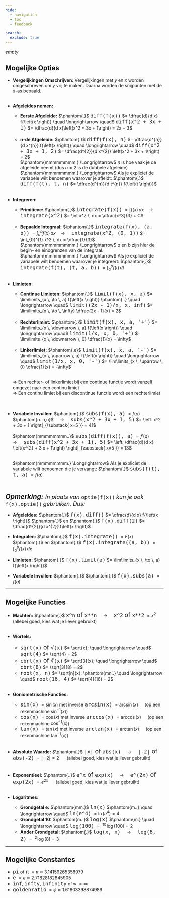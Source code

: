 ```yaml
---
hide:
  - navigation
  - toc
  - feedback

search:
  exclude: true
---
```


*empty*

## Mogelijke Opties
- **Vergelijkingen Omschrijven:** Vergelijkingen met $y$ en $x$ worden omgeschreven om $y$ vrij te maken. Daarna worden de snijpunten met de $x$-as bepaald.<br><br>

- **Afgeleides nemen:** 
    + **Eerste Afgeleide:** $\phantom{.}$ <span style="font-size: 19px;">`diff(f(x))`</span> $= \dfrac{d}{d x} f{\left(x \right)} \quad \longrightarrow \quad$ <span style="font-size: 19px;">`diff(x^2 + 3x + 1)`</span> $= \dfrac{d}{d x}\left(x^2 + 3x + 1\right) = 2x + 3$ <br><br>
    + **n-de Afgeleide:** $\phantom{.}$ <span style="font-size: 19px;">`diff(f(x), n)`</span> $= \dfrac{d^{n}}{d x^{n}} f{\left(x \right)} \quad \longrightarrow \quad$ <span style="font-size: 19px;">`diff(x^2 + 3x + 1, 2)`</span> $= \dfrac{d^{2}}{d x^{2}} \left(x^2 + 3x + 1\right) = 2$ <br> $\phantom{mmmmmmmm.} \Longrightarrow$ $n$ is hoe vaak je de afgeleide neemt (dus $n=2$ is de dubbele afgeleide)<br> $\phantom{mmmmmmmm.} \Longrightarrow$ Als je expliciet de variabele wilt benoemen waarover je afleidt: $\phantom{.}$ <span style="font-size: 19px;">`diff(f(t), t, n)`</span> $= \dfrac{d^{n}}{d t^{n}} f{\left(t \right)}$ <br><br>

- **Integreren:** 
    + **Primitieve:** $\phantom{.}$  <span style="font-size: 19px;">`integrate(f(x))`</span> $= \int f(x) \, dx \quad \longrightarrow \quad$ <span style="font-size: 19px;">`integrate(x^2)`</span> $= \int x^2 \, dx = \dfrac{x^3}{3} + C$ <br><br>
    + **Bepaalde Integraal:** $\phantom{.}$ <span style="font-size: 19px;">`integrate(f(x), (a, b))`</span> $= \int_{a}^{b} f(x) \, dx \quad \longrightarrow \quad$ <span style="font-size: 19px;">`integrate(x^2, (0, 1))`</span> $= \int_{0}^{1} x^2 \, dx = \dfrac{1}{3}$ <br> $\phantom{mmmmmmmm.} \Longrightarrow$ $a$ en $b$ zijn hier de begin- en eindgrenzen van de integraal. <br> $\phantom{mmmmmmmm.} \Longrightarrow$ Als je expliciet de variabele wilt benoemen waarover je integreert: $\phantom{.}$ <span style="font-size: 19px;">`integrate(f(t), (t, a, b))`</span> $= \int_{a}^{b} f(t) \, dt$<br><br>

- **Limieten:** 
    + **Continue Limieten:** $\phantom{.}$ <span style="font-size: 19px;">`limit(f(x), x, a)`</span> $= \lim\limits_{x \, \to \, a} f{\left(x \right)} \phantom{..} \quad \longrightarrow \quad$ <span style="font-size: 19px;">`limit((2x - 1)/x, x, inf)`</span> $= \lim\limits_{x \, \to \, \infty} \dfrac{2x - 1}{x} = 2$ <br><br>
    + **Rechterlimiet:** $\phantom{.}$ <span style="font-size: 19px;">`limit(f(x), x, a, '+')`</span> $= \lim\limits_{x \, \downarrow \, a} f{\left(x \right)} \quad \longrightarrow \quad$ <span style="font-size: 19px;">`limit(1/x, x, 0, '+')`</span> $= \lim\limits_{x \, \downarrow \, 0} \dfrac{1}{x} = \infty$ <br><br>
    + **Linkerlimiet:** $\phantom{.e}$ <span style="font-size: 19px;">`limit(f(x), x, a, '-')`</span> $= \lim\limits_{x \, \uparrow \, a} f{\left(x \right)} \quad \longrightarrow \quad$ <span style="font-size: 19px;">`limit(1/x, x, 0, '-')`</span> $= \lim\limits_{x \, \uparrow \, 0} \dfrac{1}{x} = -\infty$ <br><br> 
    
    $\Longrightarrow$ Een rechter- of linkerlimiet bij een continue functie wordt vanzelf omgezet naar een continu limiet <br>
    $\Longrightarrow$ Een continu limiet bij een discontinue functie wordt een rechterlimiet <br><Br><br>

- **Variabele Invullen:** $\phantom{.}$ <span style="font-size: 19px;">`subs(f(x), a)`</span> $= f(a)$ $\phantom{n..n,n}$ $\quad \longrightarrow \quad$ <span style="font-size: 19px;">`subs(x^2 + 3x + 1, 5)`</span> $= \left. x^2 + 3x + 1 \right|_{\substack{ x=5 }} = 41$ <br><br> $\phantom{mmmmmmmn..}$ <span style="font-size: 19px;">`subs(diff(f(x)), a)`</span> $= f'(a)$ $\quad \longrightarrow \quad$ <span style="font-size: 19px;">`subs(diff(x^2 + 3x + 1), 5)`</span> $= \left. \dfrac{d}{d x} \left(x^{2} + 3 x + 1\right) \right|_{\substack{ x=5 }} = 13$ <br><br>

    $\phantom{mmmmmmmm.} \Longrightarrow$ Als je expliciet de variabele wilt benoemen die je vervangt: $\phantom{.}$ <span style="font-size: 19px;">`subs(f(t), t, a)`</span> $= f(a)$<br><br><br>

*<span style="font-size: 21px;"><strong>Opmerking:</strong> </span> <span style="font-size: 18px;">In plaats van </span>* <span style="font-size: 19px;">`optie(f(x))`</span> *<span style="font-size: 18px;">kun je ook</span>* <span style="font-size: 19px;">`f(x).optie()`</span> *<span style="font-size: 18px;">gebruiken. Dus:</span>*

- **Afgeleides:** $\phantom{.}$ <span style="font-size: 19px;">`f(x).diff()`</span> $= \dfrac{d}{d x} f{\left(x \right)}$ $\phantom{.}$ en $\phantom{.}$ <span style="font-size: 19px;">`f(x).diff(2)`</span> $= \dfrac{d^{2}}{d x^{2}} f\left(x \right)$

- **Integralen:** $\phantom{.}$ <span style="font-size: 19px;">`f(x).integrate()`</span> $= F(x)$ $\phantom{.}$ en $\phantom{.}$ <span style="font-size: 19px;">`f(x).integrate((a, b))`</span> $= \int_{a}^{b} f(x) \, dx$

- **Limieten:** $\phantom{.}$ <span style="font-size: 19px;">`f(x).limit(a)`</span> $= \lim\limits_{x \, \to \, a} f{\left(x \right)}$

- **Variabele Invullen:** $\phantom{.}$ $\phantom{.}$ <span style="font-size: 19px;">`f(x).subs(a)`</span> $= f(a)$

****

## Mogelijke Functies
- **Machten:** $\phantom{.}$ <span style="font-size: 19px;">`x^n` of `x**n`</span> $\quad \longrightarrow \quad$ <span style="font-size: 19px;">`x^2` of `x**2`</span> $= x^2 \quad$ (allebei goed, kies wat je liever gebruikt) <br><br>

- **Wortels:**
    + <span style="font-size: 19px;">`sqrt(x)` of `√(x)`</span> $= \sqrt{x}; \quad \longrightarrow \quad$ <span style="font-size: 19px;">`sqrt(4)`</span> $= \sqrt{4} = 2$
    + <span style="font-size: 19px;">`cbrt(x)` of `∛(x)`</span> $= \sqrt[3]{x}; \quad \longrightarrow \quad$ <span style="font-size: 19px;">`cbrt(8)`</span> $= \sqrt[3]{8} = 2$
    + <span style="font-size: 19px;">`root(x, n)`</span> $= \sqrt[n]{x}; \phantom{mn..} \quad \longrightarrow \quad$ <span style="font-size: 19px;">`root(16, 4)`</span> $= \sqrt[4]{16} = 2$ <br><br>

- **Goniometrische Functies:**
    + <span style="font-size: 19px;">`sin(x)`</span> $= \sin(x)$ met inverse <span style="font-size: 19px;">`arcsin(x)`</span> $= \arcsin(x) \quad$ (op een rekenmachine $\sin^{-1}(x)$)
    + <span style="font-size: 19px;">`cos(x)`</span> $= \cos(x)$ met inverse <span style="font-size: 19px;">`arccos(x)`</span> $= \arccos(x) \quad$ (op een rekenmachine $\cos^{-1}(x)$)
    + <span style="font-size: 19px;">`tan(x)`</span> $= \tan(x)$ met inverse <span style="font-size: 19px;">`arctan(x)`</span> $= \arctan(x) \quad$ (op een rekenmachine $\tan^{-1}(x)$) <br><br>

- **Absolute Waarde:** $\phantom{.}$ <span style="font-size: 19px;">`|x|` of `abs(x)`</span> $\quad \longrightarrow \quad$ <span style="font-size: 19px;">`|-2|` of `abs(-2)`</span> $= |\! - \! 2| = 2$ $\quad$ (allebei goed, kies wat je liever gebruikt) <br><br>

- **Exponentieel:** $\phantom{..}$ <span style="font-size: 19px;">`e^x` of `exp(x)`</span> $\quad \longrightarrow \quad$ <span style="font-size: 19px;">`e^(2x)` of `exp(2x)`</span> $= e^{2x}$  $\quad$ (allebei goed, kies wat je liever gebruikt) <br><br>

- **Logaritmes:** 
    + **Grondgetal e:** $\phantom{mm.}$ <span style="font-size: 19px;">`ln(x)`</span> $\phantom{m..} \quad \longrightarrow \quad$ <span style="font-size: 19px;">`ln(e^4)`</span> $= \ln(e^4) = 4$
    + **Grondgetal 10:** $\phantom{m..}$ <span style="font-size: 19px;">`log(x)`</span> $\phantom{m.} \quad \longrightarrow \quad$ <span style="font-size: 19px;">`log(100)`</span> $= \ ^{10} \! \log(100) = 2$
    + **Ander Grondgetal:** $\phantom{.}$ <span style="font-size: 19px;">`log(x, n)`</span> $\quad \longrightarrow \quad$ <span style="font-size: 19px;">`log(8, 2)`</span> $= \ ^{2} \! \log(8) = 3$

****

## Mogelijke Constantes
- <span style="font-size: 19px;">`pi`</span> of <span style="font-size: 19px;">`π`</span> $= \pi \approx 3.14159265358979$
- <span style="font-size: 19px;">`e`</span> $= e \approx 2.71828182845905$
- <span style="font-size: 19px;">`inf`</span>, <span style="font-size: 19px;">`infty`</span>, <span style="font-size: 19px;">`infinity`</span> of <span style="font-size: 19px;">`∞`</span>  $= \infty$
- <span style="font-size: 19px;">`goldenratio`</span> $= \phi \approx 1.61803398874989$
